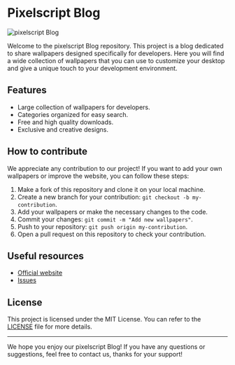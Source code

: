 # Pixelscript Blog

![pixelscript Blog](https://numonu.github.io/pixelscript)

Welcome to the pixelscript Blog repository. This project is a blog dedicated to share wallpapers designed specifically for developers. Here you will find a wide collection of wallpapers that you can use to customize your desktop and give a unique touch to your development environment.

## Features

- Large collection of wallpapers for developers.
- Categories organized for easy search.
- Free and high quality downloads.
- Exclusive and creative designs.

## How to contribute

We appreciate any contribution to our project! If you want to add your own wallpapers or improve the website, you can follow these steps:

1. Make a fork of this repository and clone it on your local machine.
2. Create a new branch for your contribution: `git checkout -b my-contribution`.
3. Add your wallpapers or make the necessary changes to the code.
4. Commit your changes: `git commit -m "Add new wallpapers"`.
5. Push to your repository: `git push origin my-contribution`.
6. Open a pull request on this repository to check your contribution.

## Useful resources

- [Official website](https://numonu.github.io/pixelscript)
- [Issues](https://github.com/numonu/pixelscript/issues)

## License

This project is licensed under the MIT License. You can refer to the [LICENSE](LICENSE) file for more details.

---

We hope you enjoy our pixelscript Blog! If you have any questions or suggestions, feel free to contact us, thanks for your support!
